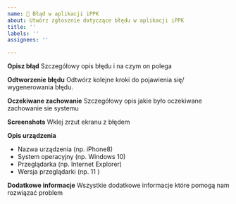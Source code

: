 ```yaml
---
name: 🔔 Błąd w aplikacji iPPK
about: Utwórz zgłosznie dotyczące błędu w aplikacji iPPK
title: ''
labels: ''
assignees: ''

---
```


**Opisz błąd**
Szczegółowy opis błędu i na czym on polega



**Odtworzenie błędu**
Odtwórz kolejne kroki do pojawienia się/ wygenerowania błędu.



**Oczekiwane zachowanie**
Szczegółowy opis jakie było oczekiwane zachowanie sie systemu



**Screenshots**
Wklej zrzut ekranu z błędem



**Opis urządzenia**
- Nazwa urządzenia (np. iPhone8)
- System operacyjny (np. Windows 10)
- Przeglądarka (np. Internet Explorer)
- Wersja przeglądarki (np. 11 )

**Dodatkowe informacje**
Wszystkie dodatkowe informacje które pomogą nam rozwiązać problem
